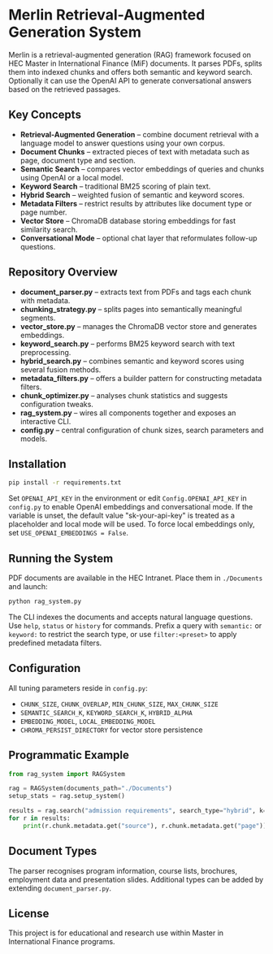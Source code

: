 # Merlin Retrieval-Augmented Generation System

Merlin is a retrieval-augmented generation (RAG) framework focused on HEC Master in International Finance (MiF) documents. It parses PDFs, splits them into indexed chunks and offers both semantic and keyword search. Optionally it can use the OpenAI API to generate conversational answers based on the retrieved passages.

## Key Concepts

- **Retrieval-Augmented Generation** – combine document retrieval with a language model to answer questions using your own corpus.
- **Document Chunks** – extracted pieces of text with metadata such as page, document type and section.
- **Semantic Search** – compares vector embeddings of queries and chunks using OpenAI or a local model.
- **Keyword Search** – traditional BM25 scoring of plain text.
- **Hybrid Search** – weighted fusion of semantic and keyword scores.
- **Metadata Filters** – restrict results by attributes like document type or page number.
- **Vector Store** – ChromaDB database storing embeddings for fast similarity search.
- **Conversational Mode** – optional chat layer that reformulates follow-up questions.

## Repository Overview

- **document_parser.py** – extracts text from PDFs and tags each chunk with metadata.
- **chunking_strategy.py** – splits pages into semantically meaningful segments.
- **vector_store.py** – manages the ChromaDB vector store and generates embeddings.
- **keyword_search.py** – performs BM25 keyword search with text preprocessing.
- **hybrid_search.py** – combines semantic and keyword scores using several fusion methods.
- **metadata_filters.py** – offers a builder pattern for constructing metadata filters.
- **chunk_optimizer.py** – analyses chunk statistics and suggests configuration tweaks.
- **rag_system.py** – wires all components together and exposes an interactive CLI.
- **config.py** – central configuration of chunk sizes, search parameters and models.

## Installation

```bash
pip install -r requirements.txt
```

Set `OPENAI_API_KEY` in the environment or edit `Config.OPENAI_API_KEY` in `config.py` to enable OpenAI embeddings and conversational mode. If the variable is unset, the default value "sk-your-api-key" is treated as a placeholder and local mode will be used. To force local embeddings only, set `USE_OPENAI_EMBEDDINGS = False`.

## Running the System

PDF documents are available in the HEC Intranet. Place them in `./Documents` and launch:

```bash
python rag_system.py
```

The CLI indexes the documents and accepts natural language questions. Use `help`, `status` or `history` for commands. Prefix a query with `semantic:` or `keyword:` to restrict the search type, or use `filter:<preset>` to apply predefined metadata filters.

## Configuration

All tuning parameters reside in `config.py`:

- `CHUNK_SIZE`, `CHUNK_OVERLAP`, `MIN_CHUNK_SIZE`, `MAX_CHUNK_SIZE`
- `SEMANTIC_SEARCH_K`, `KEYWORD_SEARCH_K`, `HYBRID_ALPHA`
- `EMBEDDING_MODEL`, `LOCAL_EMBEDDING_MODEL`
- `CHROMA_PERSIST_DIRECTORY` for vector store persistence

## Programmatic Example

```python
from rag_system import RAGSystem

rag = RAGSystem(documents_path="./Documents")
setup_stats = rag.setup_system()

results = rag.search("admission requirements", search_type="hybrid", k=5)
for r in results:
    print(r.chunk.metadata.get("source"), r.chunk.metadata.get("page"))
```

## Document Types

The parser recognises program information, course lists, brochures, employment data and presentation slides. Additional types can be added by extending `document_parser.py`.

## License

This project is for educational and research use within Master in International Finance programs.
